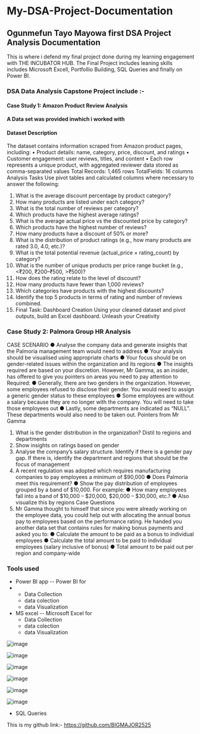 # My-DSA-Project-Documentation
## Ogunmefun Tayo Mayowa first DSA Project Analysis Documentation

This is where i defend my final project done during my learning engagement with THE INCUBATOR HUB.
The Final Project includes leaning skills includes Microsoft Excell, Portfollio Building, SQL Queries and finally on Power BI.

### DSA Data Analysis Capstone Project include :-

#### Case Study 1: Amazon Product Review Analysis

#### A Data set was provided inwhich i worked with 

#### Dataset Description
The dataset contains information scraped from Amazon product pages, including:
• Product details: name, category, price, discount, and ratings
• Customer engagement: user reviews, titles, and content
• Each row represents a unique product, with aggregated reviewer data
stored as comma-separated values
Total Records: 1,465 rows
TotalFields: 16 columns
Analysis Tasks
Use pivot tables and calculated columns where necessary to answer the following:
1. What is the average discount percentage by product category?
2. How many products are listed under each category?
3. What is the total number of reviews per category?
4. Which products have the highest average ratings?
5. What is the average actual price vs the discounted price by category?
6. Which products have the highest number of reviews?
7. How many products have a discount of 50% or more?
8. What is the distribution of product ratings (e.g., how many products are rated 3.0,
4.0, etc.)?
9. What is the total potential revenue (actual_price × rating_count) by category?
10. What is the number of unique products per price range bucket (e.g., <₹200,
₹200–₹500, >₹500)?
11. How does the rating relate to the level of discount?
12. How many products have fewer than 1,000 reviews?
13. Which categories have products with the highest discounts?
14. Identify the top 5 products in terms of rating and number of reviews combined.
4. Final Task: Dashboard Creation
Using your cleaned dataset and pivot outputs, build an Excel dashboard. Unleash your
Creativity
### Case Study 2: Palmora Group HR Analysis

CASE SCENARIO
● Analyse the company data and generate insights that the Palmoria management
team would need to address
● Your analysis should be visualised using appropriate charts
● Your focus should be on gender-related issues within the organization and its
regions
● The insights required are based on your discretion. However, Mr Gamma, as an
insider, has offered to give you pointers on areas you need to pay attention to
Required:
● Generally, there are two genders in the organization. However, some employees
refused to disclose their gender. You would need to assign a generic gender status
to these employees
● Some employees are without a salary because they are no longer with the company.
You will need to take those employees out
● Lastly, some departments are indicated as “NULL”. These departments would also
need to be taken out.
Pointers from Mr Gamma
1. What is the gender distribution in the organization? Distil to regions and
departments
2. Show insights on ratings based on gender
3. Analyse the company’s salary structure. Identify if there is a gender pay gap. If
there is, identify the department and regions that should be the focus of
management
4. A recent regulation was adopted which requires manufacturing companies to pay
employees a minimum of $90,000
● Does Palmoria meet this requirement?
● Show the pay distribution of employees grouped by a band of $10,000. For example:
● How many employees fall into a band of $10,000 – $20,000, $20,000 – $30,000,
etc.?
● Also visualize this by regions
Case Questions
5. Mr Gamma thought to himself that since you were already working on the employee
data, you could help out with allocating the annual bonus pay to employees based on the
performance rating. He handed you another data set that contains rules for making bonus
payments and asked you to:
● Calculate the amount to be paid as a bonus to individual employees
● Calculate the total amount to be paid to individual employees (salary inclusive of
bonus)
● Total amount to be paid out per region and company-wide


### Tools used

- Power BI app
-- Power BI for
-  - Data Collection
   - data colection
   - data Visualization
- MS excel
-- Microsoft Excel for
   - Data Collection
   - data colection
   - data Visualization



![image](https://github.com/user-attachments/assets/eb7e6ddb-621c-4fa0-96b1-019c29470a04)

![image](https://github.com/user-attachments/assets/0f6a2c82-15d3-41f6-afad-7d12cb271973)

![image](https://github.com/user-attachments/assets/3369e6fa-c6a4-45b8-b1e0-20542d186f75)

![image](https://github.com/user-attachments/assets/7a4e5941-73af-485d-9f1f-350feeddb766)

![image](https://github.com/user-attachments/assets/90cc2c8b-aad0-4352-b680-2292224a3393)

![image](https://github.com/user-attachments/assets/37c85e49-99ce-4603-889c-0ebeee0fb836)



 - SQL Queries

This is my github link:-
https://github.com/BIGMAJOR2525


